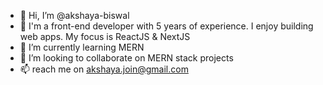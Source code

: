 - 👋 Hi, I’m @akshaya-biswal
- 👀 I'm a front-end developer with 5 years of experience. I enjoy building web apps. My focus is ReactJS & NextJS
- 🌱 I’m currently learning MERN
- 💞️ I’m looking to collaborate on MERN stack projects
- 📫 reach me on akshaya.join@gmail.com 

<!---
akshaya-biswal/akshaya-biswal is a ✨ special ✨ repository because its `README.md` (this file) appears on your GitHub profile.
You can click the Preview link to take a look at your changes.
--->
